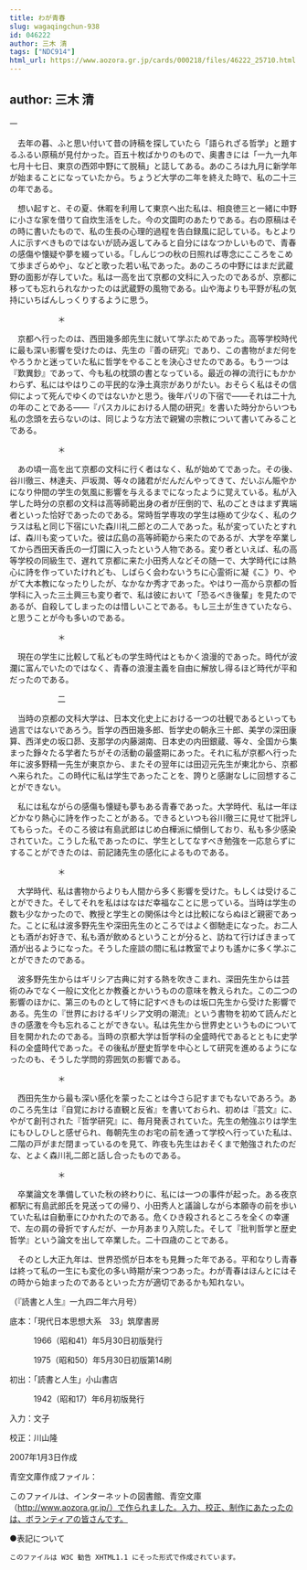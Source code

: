 ```yaml
---
title: わが青春
slug: wagaqingchun-938
id: 046222
author: 三木 清
tags: ["NDC914"]
html_url: https://www.aozora.gr.jp/cards/000218/files/46222_25710.html
---
```


## author: 三木 清

一



　去年の暮、ふと思い付いて昔の詩稿を探していたら「語られざる哲学」と題するふるい原稿が見付かった。百五十枚ばかりのもので、奥書きには「一九一九年七月十七日、東京の西郊中野にて脱稿」と誌してある。あのころは九月に新学年が始まることになっていたから。ちょうど大学の二年を終えた時で、私の二十三の年である。

　想い起すと、その夏、休暇を利用して東京へ出た私は、相良徳三と一緒に中野に小さな家を借りて自炊生活をした。今の文園町のあたりである。右の原稿はその時に書いたもので、私の生長の心理的過程を告白録風に記している。もとより人に示すべきものではないが読み返してみると自分にはなつかしいもので、青春の感傷や懐疑や夢を綴っている。「しんじつの秋の日照れば専念にこころをこめて歩まざらめや」、などと歌った若い私であった。あのころの中野にはまだ武蔵野の面影が存していた。私は一高を出て京都の文科に入ったのであるが、京都に移っても忘れられなかったのは武蔵野の風物である。山や海よりも平野が私の気持にいちばんしっくりするように思う。

　　　　　　＊

　京都へ行ったのは、西田幾多郎先生に就いて学ぶためであった。高等学校時代に最も深い影響を受けたのは、先生の『善の研究』であり、この書物がまだ何をやろうかと迷っていた私に哲学をやることを決心させたのである。もう一つは『歎異鈔』であって、今も私の枕頭の書となっている。最近の禅の流行にもかかわらず、私にはやはりこの平民的な浄土真宗がありがたい。おそらく私はその信仰によって死んでゆくのではないかと思う。後年パリの下宿で――それは二十九の年のことである――『パスカルにおける人間の研究』を書いた時分からいつも私の念頭を去らないのは、同じような方法で親鸞の宗教について書いてみることである。

　　　　　　＊

　あの頃一高を出て京都の文科に行く者はなく、私が始めてであった。その後、谷川徹三、林達夫、戸坂潤、等々の諸君がだんだんやってきて、だいぶん賑やかになり仲間の学生の気風に影響を与えるまでになったように覚えている。私が入学した時分の京都の文科は高等師範出身の者が圧倒的で、私のごときはまず異端者といった恰好であったのである。常時哲学専攻の学生は極めて少なく、私のクラスは私と同じ下宿にいた森川礼二郎との二人であった。私が変っていたとすれば、森川も変っていた。彼は広島の高等師範から来たのであるが、大学を卒業してから西田天香氏の一灯園に入ったという人物である。変り者といえば、私の高等学校の同級生で、遅れて京都に来た小田秀人などその随一で、大学時代には熱心に詩を作っていたけれども、しばらく会わないうちに心霊術に凝《こ》り、やがて大本教になったりしたが、なかなか秀才であった。やはり一高から京都の哲学科に入った三土興三も変り者で、私は彼において「恐るべき後輩」を見たのであるが、自殺してしまったのは惜しいことである。もし三土が生きていたなら、と思うことが今も多いのである。

　　　　　　＊

　現在の学生に比較して私どもの学生時代はともかく浪漫的であった。時代が波瀾に富んでいたのではなく、青春の浪漫主義を自由に解放し得るほど時代が平和だったのである。



　　　　　　二



　当時の京都の文科大学は、日本文化史上における一つの壮観であるといっても過言ではないであろう。哲学の西田幾多郎、哲学史の朝永三十郎、美学の深田康算、西洋史の坂口昴、支那学の内藤湖南、日本史の内田銀蔵、等々、全国から集まった錚々たる学者たちがその活動の最盛期にあった。それに私が京都へ行った年に波多野精一先生が東京から、またその翌年には田辺元先生が東北から、京都へ来られた。この時代に私は学生であったことを、誇りと感謝なしに回想することができない。

　私には私ながらの感傷も懐疑も夢もある青春であった。大学時代、私は一年ほどかなり熱心に詩を作ったことがある。できるといつも谷川徹三に見せて批評してもらった。そのころ彼は有島武郎はじめ白樺派に傾倒しており、私も多少感染されていた。こうした私であったのに、学生としてなすべき勉強を一応怠らずにすることができたのは、前記諸先生の感化によるものである。

　　　　　　＊

　大学時代、私は書物からよりも人間から多く影響を受けた。もしくは受けることができた。そしてそれを私ははなはだ幸福なことに思っている。当時は学生の数も少なかったので、教授と学生との関係は今とは比較にならぬほど親密であった。ことに私は波多野先生や深田先生のところではよく御馳走になった。お二人とも酒がお好きで、私も酒が飲めるということが分ると、訪ねて行けばきまって酒が出るようになった。そうした座談の間に私は教室でよりも遙かに多く学ぶことができたのである。

　波多野先生からはギリシア古典に対する熱を吹きこまれ、深田先生からは芸術のみでなく一般に文化とか教養とかいうものの意味を教えられた。この二つの影響のほかに、第三のものとして特に記すべきものは坂口先生から受けた影響である。先生の『世界におけるギリシア文明の潮流』という書物を初めて読んだときの感激を今も忘れることができない。私は先生から世界史というものについて目を開かれたのである。当時の京都大学は哲学科の全盛時代であるとともに史学科の全盛時代であった。その後私が歴史哲学を中心として研究を進めるようになったのも、そうした学問的雰囲気の影響である。

　　　　　　＊

　西田先生から最も深い感化を蒙ったことは今さら記すまでもないであろう。あのころ先生は『自覚における直観と反省』を書いておられ、初めは『芸文』に、やがて創刊された『哲学研究』に、毎月発表されていた。先生の勉強ぶりは学生にもひしひしと感ぜられ、毎朝先生のお宅の前を通って学校へ行っていた私は、二階の戸がまだ閉まっているのを見て、昨夜も先生はおそくまで勉強されたのだな、とよく森川礼二郎と話し合ったものである。

　　　　　　＊

　卒業論文を準備していた秋の終わりに、私には一つの事件が起った。ある夜京都駅に有島武郎氏を見送っての帰り、小田秀人と議論しながら本願寺の前を歩いていた私は自動車にひかれたのである。危くひき殺されるところを全くの幸運で、左の肩の骨折ですんだが、一か月あまり入院した。そして『批判哲学と歴史哲学』という論文を出して卒業した。二十四歳のことである。

　そのとし大正九年は、世界恐慌が日本をも見舞った年である。平和なりし青春は終って私の一生にも変化の多い時期が来つつあった。わが青春はほんとにはその時から始まったのであるといった方が適切であるかも知れない。

（『読書と人生』一九四二年六月号）













底本：「現代日本思想大系　33」筑摩書房


　　　1966（昭和41）年5月30日初版発行

　　　1975（昭和50）年5月30日初版第14刷

初出：「読書と人生」小山書店

　　　1942（昭和17）年6月初版発行

入力：文子

校正：川山隆

2007年1月3日作成

青空文庫作成ファイル：

このファイルは、インターネットの図書館、青空文庫（http://www.aozora.gr.jp/）で作られました。入力、校正、制作にあたったのは、ボランティアの皆さんです。











●表記について


	このファイルは W3C 勧告 XHTML1.1 にそった形式で作成されています。